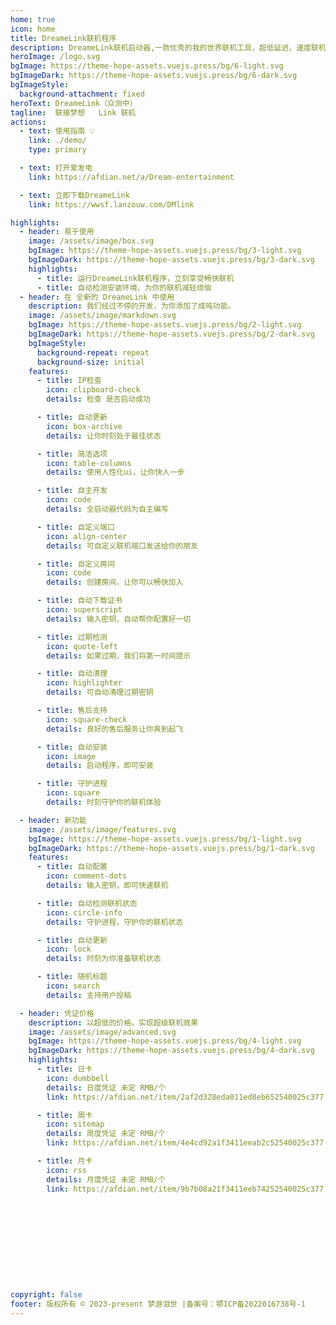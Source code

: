 ```yaml
---
home: true
icon: home
title: DreameLink联机程序
description: DreameLink联机启动器,一款优秀的我的世界联机工具，超低延迟，速度联机，快来使用DreameLink来和朋友在MC里遨游吧
heroImage: /logo.svg
bgImage: https://theme-hope-assets.vuejs.press/bg/6-light.svg
bgImageDark: https://theme-hope-assets.vuejs.press/bg/6-dark.svg
bgImageStyle:
  background-attachment: fixed
heroText: DreameLink（众测中）
tagline:  联接梦想   Link 联机
actions:
  - text: 使用指南 💡
    link: ./demo/
    type: primary

  - text: 打开爱发电
    link: https://afdian.net/a/Dream-entertainment

  - text: 立即下载DreameLink
    link: https://wwsf.lanzouw.com/DMlink

highlights:
  - header: 易于使用
    image: /assets/image/box.svg
    bgImage: https://theme-hope-assets.vuejs.press/bg/3-light.svg
    bgImageDark: https://theme-hope-assets.vuejs.press/bg/3-dark.svg
    highlights:
      - title: 运行DreameLink联机程序，立刻享受畅快联机
      - title: 自动检测安装环境，为你的联机减轻烦恼
  - header: 在 全新的 DreameLink 中使用
    description: 我们经过不停的开发，为你添加了成吨功能。
    image: /assets/image/markdown.svg
    bgImage: https://theme-hope-assets.vuejs.press/bg/2-light.svg
    bgImageDark: https://theme-hope-assets.vuejs.press/bg/2-dark.svg
    bgImageStyle:
      background-repeat: repeat
      background-size: initial
    features:
      - title: IP检查
        icon: clipboard-check
        details: 检查 是否启动成功

      - title: 自动更新
        icon: box-archive
        details: 让你时刻处于最佳状态

      - title: 简洁选项
        icon: table-columns
        details: 使用人性化ui，让你快人一步

      - title: 自主开发
        icon: code
        details: 全启动器代码为自主编写

      - title: 自定义端口
        icon: align-center
        details: 可自定义联机端口发送给你的朋友

      - title: 自定义房间
        icon: code
        details: 创建房间，让你可以畅快加入

      - title: 自动下载证书
        icon: superscript
        details: 输入密钥，自动帮你配置好一切

      - title: 过期检测
        icon: quote-left
        details: 如果过期，我们将第一时间提示

      - title: 自动清理
        icon: highlighter
        details: 可自动清理过期密钥

      - title: 售后支持
        icon: square-check
        details: 良好的售后服务让你爽到起飞

      - title: 自动安装
        icon: image
        details: 启动程序，即可安装

      - title: 守护进程
        icon: square
        details: 时刻守护你的联机体验

  - header: 新功能
    image: /assets/image/features.svg
    bgImage: https://theme-hope-assets.vuejs.press/bg/1-light.svg
    bgImageDark: https://theme-hope-assets.vuejs.press/bg/1-dark.svg
    features:
      - title: 自动配置
        icon: comment-dots
        details: 输入密钥，即可快速联机

      - title: 自动检测联机状态
        icon: circle-info
        details: 守护进程，守护你的联机状态

      - title: 自动更新
        icon: lock
        details: 时刻为你准备联机状态

      - title: 随机标题
        icon: search
        details: 支持用户投稿

  - header: 凭证价格
    description: 以超低的价格，实现超级联机效果
    image: /assets/image/advanced.svg
    bgImage: https://theme-hope-assets.vuejs.press/bg/4-light.svg
    bgImageDark: https://theme-hope-assets.vuejs.press/bg/4-dark.svg
    highlights:
      - title: 日卡
        icon: dumbbell
        details: 日度凭证 未定 RMB/个
        link: https://afdian.net/item/2af2d328eda011ed8eb652540025c377

      - title: 周卡
        icon: sitemap
        details: 周度凭证 未定 RMB/个
        link: https://afdian.net/item/4e4cd92a1f3411eeab2c52540025c377

      - title: 月卡
        icon: rss
        details: 月度凭证 未定 RMB/个
        link: https://afdian.net/item/9b7b08a21f3411eeb74252540025c377








 


copyright: false
footer: 版权所有 © 2023-present 梦游泪世 |备案号：鄂ICP备2022016738号-1
---
```

